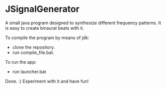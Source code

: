 JSignalGenerator
================

A small java program designed to synthesize different frequency patterns. It is easy to create binaural beats with it.

To compile the program by means of jdk:
- clone the repository.
- run compile_file.bat.

To run the app:
- run launcher.bat

Done. :) Experiment with it and have fun!

